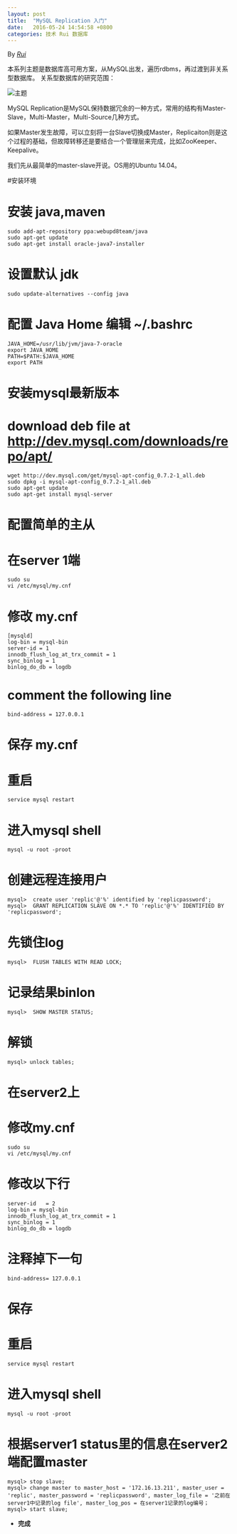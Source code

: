 ```yaml
---
layout: post
title:  "MySQL Replication 入门"
date:   2016-05-24 14:54:58 +0800
categories: 技术 Rui 数据库
---
```

By *[Rui](https://github.com/rubyfrea)*

本系列主题是数据库高可用方案，从MySQL出发，遍历rdbms，再过渡到非关系型数据库。
关系型数据库的研究范围：

![主题]({{site.url}}/image/db1theme.png)

MySQL Replication是MySQL保持数据冗余的一种方式，常用的结构有Master-Slave，Multi-Master，Multi-Source几种方式。

如果Master发生故障，可以立刻将一台Slave切换成Master，Replicaiton则是这个过程的基础，但故障转移还是要结合一个管理层来完成，比如ZooKeeper、Keepalive。

我们先从最简单的master-slave开说。OS用的Ubuntu 14.04。


#安装环境


# 安装 java,maven
    sudo add-apt-repository ppa:webupd8team/java
    sudo apt-get update
    sudo apt-get install oracle-java7-installer

# 设置默认 jdk
    sudo update-alternatives --config java

# 配置 Java Home 编辑 ~/.bashrc
    JAVA_HOME=/usr/lib/jvm/java-7-oracle
    export JAVA_HOME
    PATH=$PATH:$JAVA_HOME
    export PATH

# 安装mysql最新版本

# download deb file at http://dev.mysql.com/downloads/repo/apt/

    wget http://dev.mysql.com/get/mysql-apt-config_0.7.2-1_all.deb  
    sudo dpkg -i mysql-apt-config_0.7.2-1_all.deb  
    sudo apt-get update
    sudo apt-get install mysql-server

# 配置简单的主从

# 在server 1端

    sudo su
    vi /etc/mysql/my.cnf
    
# 修改 my.cnf

    [mysqld]
    log-bin = mysql-bin
    server-id = 1
    innodb_flush_log_at_trx_commit = 1
    sync_binlog = 1
    binlog_do_db = logdb 

# comment the following line

    bind-address = 127.0.0.1

# 保存 my.cnf

# 重启

    service mysql restart

# 进入mysql shell

    mysql -u root -proot  

# 创建远程连接用户

    mysql>  create user 'replic'@'%' identified by 'replicpassword';
    mysql>  GRANT REPLICATION SLAVE ON *.* TO 'replic'@'%' IDENTIFIED BY 'replicpassword';   

# 先锁住log

    mysql>  FLUSH TABLES WITH READ LOCK;   

# 记录结果binlon

    mysql>  SHOW MASTER STATUS;    

# 解锁

    mysql> unlock tables;    

# 在server2上

# 修改my.cnf

    sudo su
    vi /etc/mysql/my.cnf

# 修改以下行

    server-id   = 2
    log-bin = mysql-bin
    innodb_flush_log_at_trx_commit = 1
    sync_binlog = 1
    binlog_do_db = logdb

# 注释掉下一句

    bind-address= 127.0.0.1

# 保存

# 重启

    service mysql restart

# 进入mysql shell

    mysql -u root -proot

# 根据server1 status里的信息在server2端配置master

    mysql> stop slave;
    mysql> change master to master_host = '172.16.13.211', master_user = 'replic', master_password = 'replicpassword', master_log_file = '之前在server1中记录的log file', master_log_pos = 在server1记录的log编号；
    mysql> start slave;

- **完成**


    
